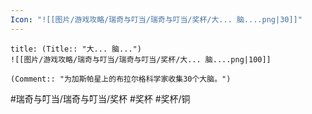 ```yaml
---
Icon: "![[图片/游戏攻略/瑞奇与叮当/瑞奇与叮当/奖杯/大... 脑....png|30]]"
---
```

```ad-common-bronze-trophy
title: (Title:: "大... 脑...")
![[图片/游戏攻略/瑞奇与叮当/瑞奇与叮当/奖杯/大... 脑....png|100]]

(Comment:: "为加斯帕星上的布拉尔格科学家收集30个大脑。")
```

#瑞奇与叮当/瑞奇与叮当/奖杯 #奖杯 #奖杯/铜
